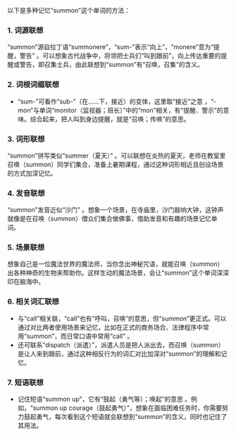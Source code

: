 以下是多种记忆“summon”这个单词的方法：
### 1. 词源联想
“summon”源自拉丁语“summonere”，“sum-”表示“向上”，“monere”意为“提醒，警告” 。可以想象古代战争中，将领把士兵们“叫到跟前”，向上传达重要的提醒或警告，即召集士兵，由此联想到“summon”有“召唤，召集”的含义。

### 2. 词根词缀联想
- “sum-”可看作“sub-”（在……下，接近）的变体，这里取“接近”之意 ，“-mon”与单词“monitor（监视器；班长）”中的“mon”相关，有“提醒、警示”的意味。综合起来，把人叫到身边提醒，就是“召唤；传唤”的意思。

### 3. 词形联想
“summon”拼写类似“summer（夏天）” 。可以联想在炎热的夏天，老师在教室里召唤（summon）同学们集合，准备上暑期课程，通过这种词形相近且创设场景的方式加深记忆。

### 4. 发音联想
“summon”发音近似“沙门” 。想象一个场景，在寺庙里，沙门敲响大钟，这钟声就像是在召唤（summon）僧众们集合做佛事，借助发音和有趣的场景记忆单词。

### 5. 场景联想
想象自己是一位魔法世界的魔法师，当你念出神秘咒语，就能召唤（summon）出各种神奇的生物来帮助你。这样生动的魔法场景，会让“summon”这个单词深深印在脑海中。 

### 6. 相关词汇联想
- 与“call”相关联，“call”也有“呼叫，召唤”的意思，但“summon”更正式。可以通过对比两者使用场景来记忆，比如在正式的商务场合、法律程序中常用“summon”，而日常口语中常用“call” 。
- 还可联系“dispatch（派遣）”，派遣人员是把人派出去，而召唤（summon）是让人来到跟前，通过这种相反行为的词汇对比加深对“summon”的理解和记忆。

### 7. 短语联想
- 记住短语“summon up”，它有“鼓起（勇气等）；唤起”的意思 。例如，“summon up courage（鼓起勇气）”，想象在面临困难任务时，你需要努力鼓起勇气，每次看到这个短语就会联想到“summon”的含义，同时也记住了其用法。 